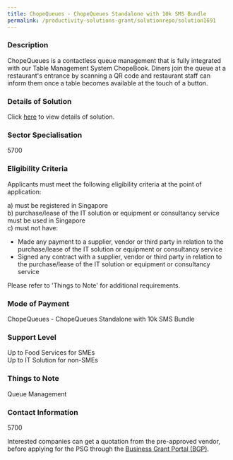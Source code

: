 ```yaml
---
title: ChopeQueues - ChopeQueues Standalone with 10k SMS Bundle 
permalink: /productivity-solutions-grant/solutionrepo/solution1691
---
```


### Description

ChopeQueues is a contactless queue management that is fully integrated with our Table Management System ChopeBook. Diners join the queue at a restaurant's entrance by scanning a QR code and restaurant staff can inform them once a table becomes available at the touch of a button.

### Details of Solution

Click <a href='The Chope Group Pte Ltd' target='_blank' rel='noopener'>here</a> to view details of solution.

### Sector Specialisation

 5700 

### Eligibility Criteria

Applicants must meet the following eligibility criteria at the point of application:

a) must be registered in Singapore <br>
b) purchase/lease of the IT solution or equipment or consultancy service must be used in Singapore <br>
c) must not have:
- Made any payment to a supplier, vendor or third party in relation to the purchase/lease of the IT solution or equipment or consultancy service
- Signed any contract with a supplier, vendor or third party in relation to the purchase/lease of the IT solution or equipment or consultancy service

Please refer to 'Things to Note' for additional requirements.

### Mode of Payment
ChopeQueues - ChopeQueues Standalone with 10k SMS Bundle 

### Support Level
Up to Food Services for SMEs <br>
Up to IT Solution for non-SMEs

### Things to Note
Queue Management

### Contact Information
5700

Interested companies can get a quotation from the pre-approved vendor, before applying for the PSG through the <a target='_blank' rel='noopener' href='https://www.businessgrants.gov.sg/'>Business Grant Portal (BGP)</a>.
